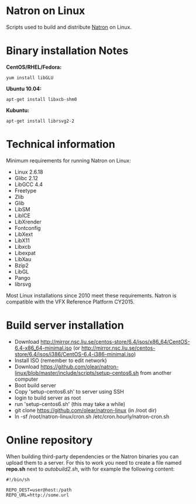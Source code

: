 Natron on Linux
===============

Scripts used to build and distribute [Natron](http://www.natron.fr) on Linux.

Binary installation Notes
=========================

**CentOS/RHEL/Fedora:**

```
yum install libGLU
```

**Ubuntu 10.04:**

```
apt-get install libxcb-shm0
```

**Kubuntu:**

```
apt-get install librsvg2-2
```

Technical information
=====================

Minimum requirements for running Natron on Linux:

- Linux 2.6.18
- Glibc 2.12
- LibGCC 4.4
- Freetype
- Zlib
- Glib
- LibSM
- LibICE
- LibXrender
- Fontconfig
- LibXext
- LibX11
- Libxcb
- Libexpat
- LibXau
- Bzip2
- LibGL
- Pango
- librsvg

Most Linux installations since 2010 meet these requirements. Natron is compatible with the VFX Reference Platform CY2015.

Build server installation
=========================

 * Download http://mirror.nsc.liu.se/centos-store/6.4/isos/x86_64/CentOS-6.4-x86_64-minimal.iso (or http://mirror.nsc.liu.se/centos-store/6.4/isos/i386/CentOS-6.4-i386-minimal.iso)
 * Install ISO (remember to edit network)
 * Download https://github.com/olear/natron-linux/blob/master/include/scripts/setup-centos6.sh from another computer
 * Boot build server
 * Copy 'setup-centos6.sh' to server using SSH
 * login to build server as root
 * run 'setup-centos6.sh' (this may take a while)
 * git clone https://github.com/olear/natron-linux (in /root dir)
 * ln -sf /root/natron-linux/cron.sh /etc/cron.hourly/natron-cron.sh

Online repository
==================

When building third-party dependencies or the Natron binaries you can upload them to a server. 
For this to work you need to create a file named **repo.sh** next to *autobuild2.sh*, with for example the following content:

    #!/bin/sh

    REPO_DEST=user@host:/path
    REPO_URL=http://some.url

